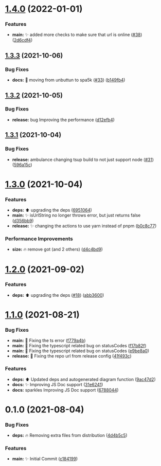 # [1.4.0](https://github.com/spa5k/is-url-online/compare/v1.3.3...v1.4.0) (2022-01-01)


### Features

* **main:** ✨ added more checks to make sure that url is online ([#38](https://github.com/spa5k/is-url-online/issues/38)) ([2d6cdf4](https://github.com/spa5k/is-url-online/commit/2d6cdf49e18a588432b87b9fd55c1a831730514c))

## [1.3.3](https://github.com/spa5k/is-url-online/compare/v1.3.2...v1.3.3) (2021-10-06)


### Bug Fixes

* **docs:** 🐛 moving from unbuttun to spa5k ([#33](https://github.com/spa5k/is-url-online/issues/33)) ([b149fb4](https://github.com/spa5k/is-url-online/commit/b149fb431b9b17eaf0c18add3f9de24a797f1b18))

## [1.3.2](https://github.com/spa5k/is-url-online/compare/v1.3.1...v1.3.2) (2021-10-05)


### Bug Fixes

* **release:** bug Improving the performance ([d12efb4](https://github.com/spa5k/is-url-online/commit/d12efb480d85a317f2595f32d4a1c1d67164632d))

## [1.3.1](https://github.com/spa5k/is-url-online/compare/v1.3.0...v1.3.1) (2021-10-04)


### Bug Fixes

* **release:** ambulance changing tsup build to not just support node ([#31](https://github.com/spa5k/is-url-online/issues/31)) ([596a15c](https://github.com/spa5k/is-url-online/commit/596a15c3800050dff19951fe576d5706a30b4f22))

# [1.3.0](https://github.com/spa5k/is-url-online/compare/v1.2.0...v1.3.0) (2021-10-04)

### Features

- **deps:** ⬆️ upgrading the deps ([6951064](https://github.com/spa5k/is-url-online/commit/6951064db8f94179d9dbe13f07fcfcb8d81d263d))
- **main:** ✨ isUrlString no longer throws error, but just returns false ([d356bb9](https://github.com/spa5k/is-url-online/commit/d356bb981686c579699711d939728fe9f9b2c0ad))
- **release:** ✨ changing the actions to use yarn instead of pnpm ([b0c8c77](https://github.com/spa5k/is-url-online/commit/b0c8c77d72005046f7f98a25c9e781aea950fc83))

### Performance Improvements

- **size:** 🔥 remove got (and 2 others) ([d4c4bd9](https://github.com/spa5k/is-url-online/commit/d4c4bd98ea60c655947b5e84db0aa9d7ce3896f5))

# [1.2.0](https://github.com/spa5k/is-url-online/compare/v1.1.0...v1.2.0) (2021-09-02)

### Features

- **deps:** ⬆️ upgrading the deps ([#18](https://github.com/spa5k/is-url-online/issues/18)) ([abb3600](https://github.com/spa5k/is-url-online/commit/abb360001e787145c53767c96ffe009ffd063a98))

# [1.1.0](https://github.com/spa5k/is-url-online/compare/v1.0.3...v1.1.0) (2021-08-21)

### Bug Fixes

- **main:** 🐛 Fixing the ts error ([f779a4b](https://github.com/spa5k/is-url-online/commit/f779a4b0914136c00827ac8847f4edda34feddbf))
- **main:** 🐛 Fixing the typescript related bug on statusCodes ([f17b82f](https://github.com/spa5k/is-url-online/commit/f17b82f5bc3933d3437d7f28b0e2b487c6fd8daf))
- **main:** 🐛 Fixing the typescript related bug on statusCodes ([e9be8a0](https://github.com/spa5k/is-url-online/commit/e9be8a09c170af26ca3b1619b1608cc42d9b9420))
- **release:** 🐛 Fixing the repo url from release config ([41f493c](https://github.com/spa5k/is-url-online/commit/41f493c14123bebf33e354613c002663137cda04))

### Features

- **deps:** ⬆️ Updated deps and autogenerated diagram function ([9ac47d2](https://github.com/spa5k/is-url-online/commit/9ac47d2b65c922df26f0aa1b18d9cd5260dc41cf))
- **docs:** ✨ Improving JS Doc support ([31e6241](https://github.com/spa5k/is-url-online/commit/31e62414104fa2f83de1ab359218439b9cf6b869))
- **docs:** sparkles Improving JS Doc support ([6788044](https://github.com/spa5k/is-url-online/commit/6788044eef9b6a29b4d565a021c335dce9db7d16))

# 0.1.0 (2021-08-04)

### Bug Fixes

- **deps:** 🔥 Removing extra files from distribution ([4d4b5c5](https://github.com/spa5k/chinese-numbers-to-arabic/commit/4d4b5c5de072e80dab46718999da9caad234888b))

### Features

- **main:** ✨ Initial Commit ([c184199](https://github.com/spa5k/chinese-numbers-to-arabic/commit/c184199dfe2b442d0081dd95cf60f2e03baf1137))
